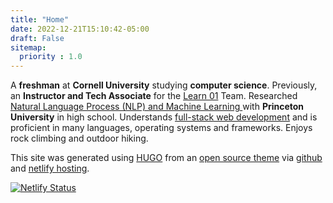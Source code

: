 ```yaml
---
title: "Home"
date: 2022-12-21T15:10:42-05:00
draft: False
sitemap:
  priority : 1.0
---
```


A **freshman** at **Cornell University** studying **computer science**. Previously, an **Instructor and Tech Associate** for the [Learn 01](https://learn01.io/) Team. Researched [Natural Language Process (NLP) and Machine Learning ](https://ai4all.princeton.edu/) with **Princeton University** in high school. Understands [full-stack web development](/projects/portfoliowebsite/) and is proficient in many languages, operating systems and frameworks. Enjoys rock climbing and outdoor hiking.

This site was generated using [HUGO](https://gohugo.io) from an [open source theme](https://github.com/diegolmarques/hugo-resume-temp) via [github](https://www.github.com/)  and [netlify hosting](https://www.netlify.com/).

[![Netlify Status](https://api.netlify.com/api/v1/badges/0380f14e-d2db-4124-87d0-2dda5fa66072/deploy-status)](https://app.netlify.com/sites/melodic-sundae-9437ec/deploys)